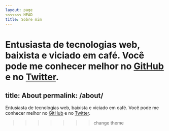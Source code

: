 ```yaml
---
layout: page
<<<<<<< HEAD
title: Sobre mim
---
```


Entusiasta de tecnologias web, baixista e viciado em café. Você pode me conhecer melhor no <a href="https://github.com/ewertonorg">GitHub</a> e no <a href="https://twitter.com/ewertonorg">Twitter</a>.
=======
title: About
permalink: /about/
---

Entusiasta de tecnologias web, baixista e viciado em café. Você pode me conhecer melhor no <a href="https://github.com/ewertonorg">GitHub</a> e no <a href="https://twitter.com/ewertonorg">Twitter</a>.
>>>>>>> change theme
